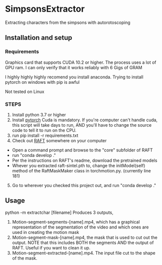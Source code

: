 # SimpsonsExtractor
Extracting characters from the simpsons with autorotoscoping

## Installation and setup
### Requirements
Graphics card that supports CUDA 10.2 or higher.  The process uses a lot of GPU ram.  I can only verify that it works reliably with 6 Gigs of GRAM

I highly highly highly recomend you install anaconda.  Trying to install pytorch on windows with pip is awful

Not tested on Linux

### STEPS

1.  Install python 3.7 or higher
2.  Install [pytorch](https://pytorch.org/get-started/locally/)  Cuda is mandatory.  If you're computer can't handle cuda, this script will take days to run, AND you'll have to change the source code to tell it to run on the CPU.
3.  run pip install -r requirements.txt
4.  Check out [RAFT](https://github.com/princeton-vl/RAFT) somewhere on your computer  
  - Open a command prompt and browse to the "core" subfolder of RAFT
  - run "conda develop ."
  - Per the instructions on RAFT's readme, download the pretrained models
  - Whever you extracted raft-sintel.pth to, change the initModel(self) method of the RaftMaskMaker class in torchmotion.py.  (currently line 181)
5.  Go to wherever you checked this project out, and run "conda develop ."

## Usage
python -m extractchar [filename]
Produces 3 outputs,
1.  Motion-segment-segments-[name].mp4,  which has a graphical representation of the segmentation of the video and which ones are used in creating the motion mask
2.  Motion-segment-mask-[name].mp4, the mask that is used to cut out the output.  NOTE that this includes BOTH the segments AND the output of RAFT.  Useful if you want to clean it up.
3.  Motion-segment-extracted-[name].mp4.  The input file cut to the shape of the mask.
